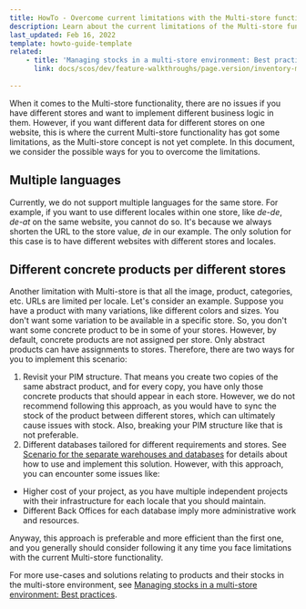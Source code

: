 ```yaml
---
title: HowTo - Overcome current limitations with the Multi-store functionality
description: Learn about the current limitations of the Multi-store functionality and ways to overcome them
last_updated: Feb 16, 2022
template: howto-guide-template
related:
    - title: 'Managing stocks in a multi-store environment: Best practices'
      link: docs/scos/dev/feature-walkthroughs/page.version/inventory-management-feature-walkthrough/managing-stocks-in-a-multi-store-environment-best-practices.html
    
---
```


When it comes to the Multi-store functionality, there are no issues if you have different stores and want to implement different business logic in them. However, if you want different data for different stores on one website, this is where the current Multi-store functionality has got some limitations, as the Multi-store concept is not yet complete. 
In this document, we consider the possible ways for you to overcome the limitations.

## Multiple languages
Currently, we do not support multiple languages for the same store. For example, if you want to use different locales within one store, like *de-de*, *de-at* on the same website, you cannot do so. It's because we always shorten the URL to the store value, *de* in our example.
The only solution for this case is to have different websites with different stores and locales.

## Different concrete products per different stores
Another limitation with Multi-store is that all the image, product, categories, etc. URLs are limited per locale. Let's consider an example.
Suppose you have a product with many variations, like different colors and sizes. You don't want some variation to be available in a specific store. So, you don't want some concrete product to be in some of your stores. However, by default, concrete products are not assigned per store. Only abstract products can have assignments to stores. Therefore, there are two ways for you to implement this scenario:
1. Revisit your PIM structure. That means you create two copies of the same abstract product, and for every copy, you have only those concrete products that should appear in each store. However, we do not recommend following this approach, as you would have to sync the stock of the product between different stores, which can ultimately cause issues with stock. Also, breaking your PIM structure like that is not preferable.
2. Different databases tailored for different requirements and stores. See [Scenario for the separate warehouses and databases](/docs/scos/dev/feature-walkthroughs/{{site.version}}/inventory-management-feature-walkthrough/managing-stocks-in-a-multi-store-environment-best-practices.html#scenario-1-separate-warehouses-and-databases) for details about how to use and implement this solution.
However, with this approach, you can encounter some issues like:
- Higher cost of your project, as you have multiple independent projects with their infrastructure for each locale that you should maintain.
- Different Back Offices for each database imply more administrative work and resources.

Anyway, this approach is preferable and more efficient than the first one, and you generally should consider following it any time you face limitations with the current Multi-store functionality.

For more use-cases and solutions relating to products and their stocks in the multi-store environment, see [Managing stocks in a multi-store environment: Best practices](/docs/scos/dev/feature-walkthroughs/{{site.version}}/inventory-management-feature-walkthrough/managing-stocks-in-a-multi-store-environment-best-practices.html).
